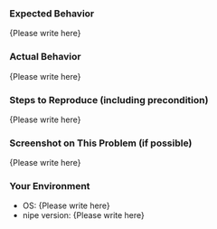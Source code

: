 ### Expected Behavior

{Please write here}

### Actual Behavior

{Please write here}

### Steps to Reproduce (including precondition)

{Please write here}

### Screenshot on This Problem (if possible)

{Please write here}

### Your Environment

- OS: {Please write here}
- nipe version: {Please write here}